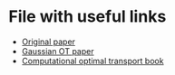 # File with useful links

* [Original paper](https://openreview.net/pdf?id=SyBBgXWAZ)
* [Gaussian OT paper](https://arxiv.org/pdf/1710.07876.pdf)
* [Computational optimal transport book](https://optimaltransport.github.io/book/)
